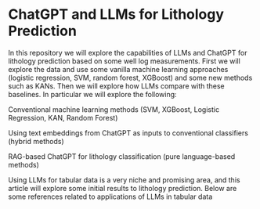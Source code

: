 # ChatGPT and LLMs for Lithology Prediction  


In this repository we will explore the capabilities of LLMs and ChatGPT for lithology prediction based on some well log measurements. First we will explore the data and use some vanilla machine learning approaches (logistic regression, SVM, random forest, XGBoost) and some new methods such as KANs. Then we will explore how LLMs compare with these baselines. In particular we will explore the following:

Conventional machine learning methods (SVM, XGBoost, Logistic Regression, KAN, Random Forest)

Using text embeddings from ChatGPT as inputs to conventional classifiers (hybrid methods)

RAG-based ChatGPT for lithology classification (pure language-based methods)

Using LLMs for tabular data is a very niche and promising area, and this article will explore some initial results to lithology prediction. Below are some references related to applications of LLMs in tabular data


